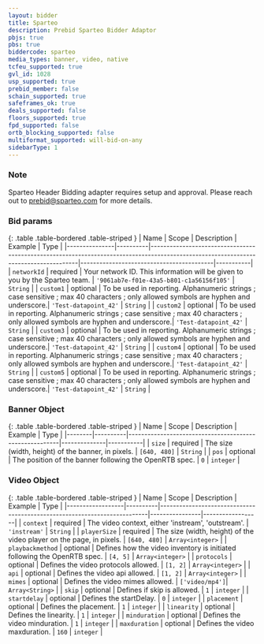 ```yaml
---
layout: bidder
title: Sparteo
description: Prebid Sparteo Bidder Adaptor
pbjs: true
pbs: true
biddercode: sparteo
media_types: banner, video, native
tcfeu_supported: true
gvl_id: 1028
usp_supported: true
prebid_member: false
schain_supported: true
safeframes_ok: true
deals_supported: false
floors_supported: true
fpd_supported: false
ortb_blocking_supported: false
multiformat_supported: will-bid-on-any
sidebarType: 1
---
```


### Note

Sparteo Header Bidding adapter requires setup and approval. Please reach out to <prebid@sparteo.com> for more details.

### Bid params

{: .table .table-bordered .table-striped }
| Name          | Scope    | Description                                                                                                                         | Example                                  | Type      |
|---------------|----------|-------------------------------------------------------------------------------------------------------------------------------------|------------------------------------------|-----------|
| `networkId`   | required | Your network ID. This information will be given to you by the Sparteo team.                                                         | `'9061ab7e-f01e-43a5-b801-c1a56156f105'` | `String`  |
| `custom1`     | optional | To be used in reporting. Alphanumeric strings ; case sensitive ; max 40 characters ; only allowed symbols are hyphen and underscore.| `'Test-datapoint_42'`                    | `String`  |
| `custom2`     | optional | To be used in reporting. Alphanumeric strings ; case sensitive ; max 40 characters ; only allowed symbols are hyphen and underscore.| `'Test-datapoint_42'`                    | `String`  |
| `custom3`     | optional  | To be used in reporting. Alphanumeric strings ; case sensitive ; max 40 characters ; only allowed symbols are hyphen and underscore.| `'Test-datapoint_42'`                    | `String`  |
| `custom4`     | optional    | To be used in reporting. Alphanumeric strings ; case sensitive ; max 40 characters ; only allowed symbols are hyphen and underscore.| `'Test-datapoint_42'`                    | `String`  |
| `custom5`     | optional    | To be used in reporting. Alphanumeric strings ; case sensitive ; max 40 characters ; only allowed symbols are hyphen and underscore.| `'Test-datapoint_42'`                    | `String`  |

### Banner Object

{: .table .table-bordered .table-striped }
| Name   | Scope    | Description                                            | Example      | Type      |
|--------|----------|--------------------------------------------------------|--------------|-----------|
| `size` | required | The size (width, height) of the banner, in pixels.     | `[640, 480]` | `String`  |
| `pos`  | optional | The position of the banner following the OpenRTB spec. | `0`          | `integer` |

### Video Object

{: .table .table-bordered .table-striped }
| Name             | Scope    | Description                                                              | Example        | Type             |
|------------------|----------|--------------------------------------------------------------------------|----------------|------------------|
| `context`        | required | The video context, either 'instream', 'outstream'.                       | `'instream'`   | `String`         |
| `playerSize`     | required | The size (width, height) of the video player on the page, in pixels.     | `[640, 480]`   | `Array<integer>` |
| `playbackmethod` | optional | Defines how the video inventory is initiated following the OpenRTB spec. | `[4, 5]`       | `Array<integer>` |
| `protocols`      | optional | Defines the video protocols allowed.                                     | `[1, 2]`       | `Array<integer>` |
| `api`            | optional | Defines the video api allowed.                                           | `[1, 2]`       | `Array<integer>` |
| `mimes`          | optional | Defines the video mimes allowed.                                         | `['video/mp4']`| `Array<String>`  |
| `skip`           | optional | Defines if skip is allowed.                                              | `1`            | `integer`        |
| `startdelay`     | optional | Defines the startDelay.                                                  | `0`            | `integer`        |
| `placement`      | optional | Defines the placement.                                                   | `1`            | `integer`        |
| `linearity`      | optional | Defines the linearity.                                                   | `1`            | `integer`        |
| `minduration`    | optional | Defines the video minduration.                                           | `1`            | `integer`        |
| `maxduration`    | optional | Defines the video maxduration.                                           | `160`          | `integer`        |
